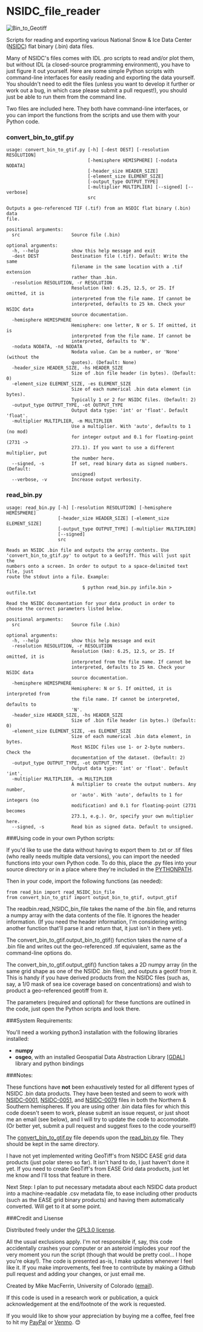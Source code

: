 # NSIDC_file_reader

![Bin_to_Geotiff](bin_to_tif_drawing.jpg)

Scripts for reading and exporting various National Snow &amp; Ice Data Center ([NSIDC](https://nsidc.org/)) flat binary (.bin) data files.

Many of NSIDC's files comes with IDL .pro scripts to read and/or plot them, but without IDL (a closed-source programming environment), you have to just figure it out yourself. Here are some simple Python scripts with command-line interfaces for easily reading and exporting the data yourself. You shouldn't need to edit the files (unless you want to develop it further or work out a bug, in which case please submit a pull request!), you should just be able to run them from the command line.

Two files are included here. They both have command-line interfaces, or you can import the functions from the scripts and use them with your Python code.

### convert_bin_to_gtif.py
    usage: convert_bin_to_gtif.py [-h] [-dest DEST] [-resolution RESOLUTION]
                                  [-hemisphere HEMISPHERE] [-nodata NODATA]
                                  [-header_size HEADER_SIZE]
                                  [-element_size ELEMENT_SIZE]
                                  [-output_type OUTPUT_TYPE]
                                  [-multiplier MULTIPLIER] [--signed] [--verbose]
                                  src
    
    Outputs a geo-referenced TIF (.tif) from an NSDIC flat binary (.bin) data
    file.
    
    positional arguments:
      src                   Source file (.bin)
    
    optional arguments:
      -h, --help            show this help message and exit
      -dest DEST            Destination file (.tif). Default: Write the same
                            filename in the same location with a .tif extension
                            rather than .bin.
      -resolution RESOLUTION, -r RESOLUTION
                            Resolution (km): 6.25, 12.5, or 25. If omitted, it is
                            interpreted from the file name. If cannot be
                            interpreted, defaults to 25 km. Check your NSIDC data
                            source documentation.
      -hemisphere HEMISPHERE
                            Hemisphere: one letter, N or S. If omitted, it is
                            interpreted from the file name. If cannot be
                            interpreted, defaults to 'N'.
      -nodata NODATA, -nd NODATA
                            Nodata value. Can be a number, or 'None' (without the
                            quotes). (Default: None)
      -header_size HEADER_SIZE, -hs HEADER_SIZE
                            Size of .bin file header (in bytes). (Default: 0)
      -element_size ELEMENT_SIZE, -es ELEMENT_SIZE
                            Size of each numerical .bin data element (in bytes).
                            Typically 1 or 2 for NSIDC files. (Default: 2)
      -output_type OUTPUT_TYPE, -ot OUTPUT_TYPE
                            Output data type: 'int' or 'float'. Default 'float'.
      -multiplier MULTIPLIER, -m MULTIPLIER
                            Use a multiplier. With 'auto', defaults to 1 (no mod)
                            for integer output and 0.1 for floating-point (2731 ->
                            273.1). If you want to use a different multiplier, put
                            the number here.
      --signed, -s          If set, read binary data as signed numbers. (Default:
                            unsigned)
      --verbose, -v         Increase output verbosity.

### read_bin.py
    usage: read_bin.py [-h] [-resolution RESOLUTION] [-hemisphere HEMISPHERE]
                       [-header_size HEADER_SIZE] [-element_size ELEMENT_SIZE]
                       [-output_type OUTPUT_TYPE] [-multiplier MULTIPLIER]
                       [--signed]
                       src
    
    Reads an NSIDC .bin file and outputs the array contents. Use
    'convert_bin_to_gtif.py' to output to a GeoTiff. This will just spit the
    numbers onto a screen. In order to output to a space-delimited text file, just
    route the stdout into a file. Example: 
    
                                $ python read_bin.py infile.bin > outfile.txt
    
    Read the NSIDC documentation for your data product in order to
    choose the correct parameters listed below.
    
    positional arguments:
      src                   Source file (.bin)
    
    optional arguments:
      -h, --help            show this help message and exit
      -resolution RESOLUTION, -r RESOLUTION
                            Resolution (km): 6.25, 12.5, or 25. If omitted, it is
                            interpreted from the file name. If cannot be
                            interpreted, defaults to 25 km. Check your NSIDC data
                            source documentation.
      -hemisphere HEMISPHERE
                            Hemisphere: N or S. If omitted, it is interpreted from
                            the file name. If cannot be interpreted, defaults to
                            'N'.
      -header_size HEADER_SIZE, -hs HEADER_SIZE
                            Size of .bin file header (in bytes.) (Default: 0)
      -element_size ELEMENT_SIZE, -es ELEMENT_SIZE
                            Size of each numerical .bin data element, in bytes.
                            Most NSIDC files use 1- or 2-byte numbers. Check the
                            documentation of the dataset. (Default: 2)
      -output_type OUTPUT_TYPE, -ot OUTPUT_TYPE
                            Output data type: 'int' or 'float'. Default 'int'.
      -multiplier MULTIPLIER, -m MULTIPLIER
                            A multiplier to create the output numbers. Any number,
                            or 'auto'. With 'auto', defaults to 1 for integers (no
                            modification) and 0.1 for floating-point (2731 becomes
                            273.1, e.g.). Or, specify your own multiplier here.
      --signed, -s          Read bin as signed data. Default to unsigned.

###Using code in your own Python scripts:

If you'd like to use the data without having to export them to .txt or .tif files (who really needs multiple data versions), you can import the needed functions into your own Python code. To do this, place the .py files into your source directory or in a place where they're included in the [PYTHONPATH](https://bic-berkeley.github.io/psych-214-fall-2016/using_pythonpath.html).

Then in your code, import the following functions (as needed):

    from read_bin import read_NSIDC_bin_file
    from convert_bin_to_gtif import output_bin_to_gtif, output_gtif

The readbin.read_NSIDC_bin_file takes the name of the .bin file, and returns a numpy array with the data contents of the file. It ignores the header information. (If you need the header information, I'm considering writing another function that'll parse it and return that, it just isn't in there yet).

The
    convert_bin_to_gtif.output_bin_to_gtif()
function takes the name of a .bin file and writes out the geo-referenced .tif equivalent, same as the command-line options do.

The
    convert_bin_to_gtif.output_gtif()
function takes a 2D numpy array (in the same grid shape as one of the NSIDC .bin files), and outputs a geotif from it. This is handy if you have derived products from the NSIDC files (such as, say, a 1/0 mask of sea ice coverage based on concentrations) and wish to product a geo-referenced geotiff from it.

The parameters (required and optional) for these functions are outlined in the code, just open the Python scripts and look there.


###System Requirements:

You'll need a working python3 installation with the following libraries installed:

  * **numpy**
  * **osgeo**, with an installed Geospatial Data Abstraction Library [[GDAL](https://pypi.org/project/GDAL/)] library and python bindings

###Notes:

These functions have **not** been exhaustively tested for all different types of NSIDC .bin data products. They have been tested and seem to work with [NSIDC-0001](https://nsidc.org/data/NSIDC-0001/), [NSIDC-0051](https://nsidc.org/data/nsidc-0051), and [NSIDC-0079](https://nsidc.org/data/nsidc-0079) files in both the Northern & Southern hemispheres. If you are using other .bin data files for which this code doesn't seem to work, please submit an issue request, or just shoot me an email (see below), and I will try to update the code to accomodate. (Or better yet, submit a pull request and suggest fixes to the code yourself!)

The [convert_bin_to_gtif.py](#convert_bin_to_gtifpy) file depends upon the [read_bin.py](#read_binpy) file. They should be kept in the same directory.

I have not yet implemented writing GeoTiff's from NSIDC EASE grid data products (just polar stereo so far). It isn't hard to do, I just haven't done it yet. If you need to create GeoTiff's from EASE Grid data products, just let me know and I'll toss that feature in there.

Next Step: I plan to put necessary metadata about each NSIDC data product into a machine-readable .csv metadata file, to ease including other products (such as the EASE grid binary products) and having them automatically converted. Will get to it at some point.

###Credit and Lisense

Distributed freely under the [GPL3.0 license](https://www.gnu.org/licenses/gpl-3.0.en.html).

All the usual exclusions apply. I'm not responsible if, say, this code accidentally crashes your computer or an asteroid implodes your roof the very moment you run the script (though that would be pretty cool... I hope you're okay!). The code is presented as-is, I make updates whenever I feel like it. If you make improvements, feel free to contribute by making a Github pull request and adding your changes, or just email me.

Created by Mike MacFerrin, University of Colorado ([email](mailto:michael.macferrin@colorado.edu)).

If this code is used in a research work or publication, a quick acknowledgement at the end/footnote of the work is requested.

If you would like to show your appreciation by buying me a coffee, feel free to hit my [PayPal](https://paypal.me/MikeMacFerrin) or [Venmo](http://www.venmo.com/Mike-MacFerrin). :blush: